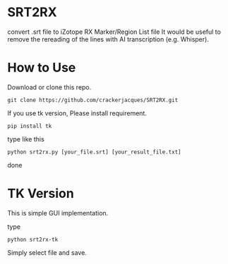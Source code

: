 # SRT2RX
convert .srt file to iZotope RX Marker/Region List file
It would be useful to remove the rereading of the lines with AI transcription (e.g. Whisper).

# How to Use


Download or clone this repo.

```
git clone https://github.com/crackerjacques/SRT2RX.git
```

If you use tk version, Please install requirement.

```
pip install tk
```

type like this

```
python srt2rx.py [your_file.srt] [your_result_file.txt]
```

done

# TK Version

This is simple GUI implementation.

type
```
python srt2rx-tk
```

Simply select file and save.
